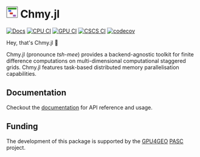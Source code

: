 <h1> <img src="docs/src/assets/logo.png" alt="Chmy.jl" width="30"> Chmy.jl </h1>

[![Docs](https://img.shields.io/badge/docs-dev-blue.svg)](https://PTsolvers.github.io/Chmy.jl/dev)
[![CPU CI](https://github.com/PTsolvers/Chmy.jl/actions/workflows/UnitTests.yml/badge.svg)](https://github.com/PTsolvers/Chmy.jl/actions/workflows/UnitTests.yml)
[![GPU CI](https://badge.buildkite.com/3cfbc1f4a0553ce2281925dec2bceba9446bb429286621ec92.svg)](https://buildkite.com/julialang/chmy-dot-jl)
[![CSCS CI](https://gitlab.com/cscs-ci/ci-testing/webhook-ci/mirrors/4226973358716287/5470265323956340/badges/main/pipeline.svg?ignore_skipped=true)](https://gitlab.com/cscs-ci/ci-testing/webhook-ci/mirrors/4226973358716287/5470265323956340/-/pipelines)
[![codecov](https://codecov.io/gh/PTsolvers/Chmy.jl/graph/badge.svg?token=GMQZHJD807)](https://codecov.io/gh/PTsolvers/Chmy.jl)

Hey, that's Chmy.jl 🚀

Chmy.jl (pronounce *tsh-mee*) provides a backend-agnostic toolkit for finite difference computations on multi-dimensional computational staggered grids. Chmy.jl features task-based distributed memory parallelisation capabilities.

## Documentation
Checkout the [documentation](https://PTsolvers.github.io/Chmy.jl/dev) for API reference and usage.

## Funding
The development of this package is supported by the [GPU4GEO](https://GPU4GEO.org) [PASC](https://www.pasc-ch.org) project.
